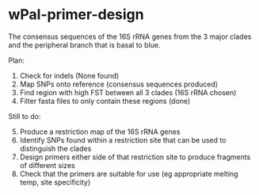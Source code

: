 # wPal-primer-design

The consensus sequences of the 16S rRNA genes from the 3 major clades and the peripheral branch that is basal to blue. 

Plan:

1) Check for indels (None found)
2) Map SNPs onto reference (consensus sequences produced)
3) Find region with high FST between all 3 clades (16S rRNA chosen)
4) Filter fasta files to only contain these regions (done)

Still to do:

5) Produce a restriction map of the 16S rRNA genes
6) Identify SNPs found within a restriction site that can be used to distinguish the clades
7) Design primers either side of that restriction site to produce fragments of different sizes
8) Check that the primers are suitable for use (eg appropriate melting temp, site specificity) 

